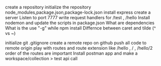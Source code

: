 create a repository
initialize the repository
node_modules,package.json,package-lock.json
install express
create a server
Listen to port 7777
write request handlers for /test , /hello
Install nodemon and update the scripts in package.json
What are dependencies
What is the use "-g" while npm install 
Differnce between caret and tilde (^ vs ~)

initialize git 
.gitignore
create a remote repo on github
push all code to remote origin 
play with routes and route extension like /hello , / , /hello/2
order of the routes are important 
Install postman app and make a workspace/collection > test api call 